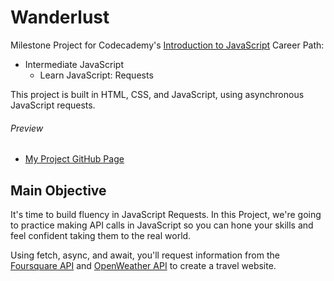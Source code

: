 # Wanderlust

Milestone Project for Codecademy's [Introduction to JavaScript](https://www.codecademy.com/courses/introduction-to-javascript/) Career Path:

- Intermediate JavaScript
  - Learn JavaScript: Requests

This project is built in HTML, CSS, and JavaScript, using asynchronous JavaScript requests.

###### Preview

- [My Project GitHub Page](https://pijush-konar-au7.github.io/Wanderlust/)

## Main Objective

It's time to build fluency in JavaScript Requests. In this Project, we're going to practice making API calls in JavaScript so you can hone your skills and feel confident taking them to the real world.

Using fetch, async, and await, you'll request information from the [Foursquare API](https://developer.foursquare.com/) and [OpenWeather API](https://openweathermap.org/current) to create a travel website.

